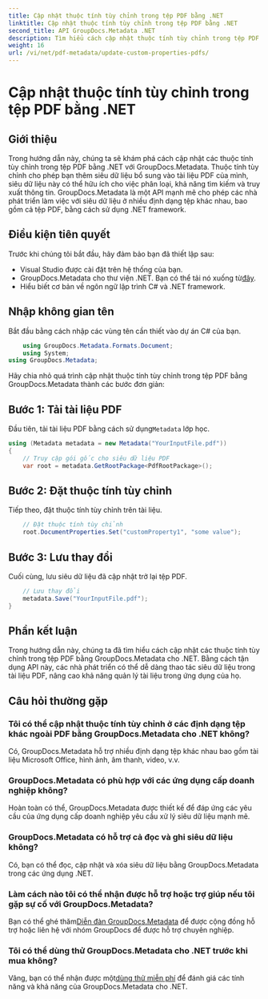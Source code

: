 ```yaml
---
title: Cập nhật thuộc tính tùy chỉnh trong tệp PDF bằng .NET
linktitle: Cập nhật thuộc tính tùy chỉnh trong tệp PDF bằng .NET
second_title: API GroupDocs.Metadata .NET
description: Tìm hiểu cách cập nhật thuộc tính tùy chỉnh trong tệp PDF bằng .NET với GroupDocs.Metadata. Các bước đơn giản để thao tác siêu dữ liệu PDF một cách hiệu quả.
weight: 16
url: /vi/net/pdf-metadata/update-custom-properties-pdfs/
---
```


# Cập nhật thuộc tính tùy chỉnh trong tệp PDF bằng .NET

## Giới thiệu
Trong hướng dẫn này, chúng ta sẽ khám phá cách cập nhật các thuộc tính tùy chỉnh trong tệp PDF bằng .NET với GroupDocs.Metadata. Thuộc tính tùy chỉnh cho phép bạn thêm siêu dữ liệu bổ sung vào tài liệu PDF của mình, siêu dữ liệu này có thể hữu ích cho việc phân loại, khả năng tìm kiếm và truy xuất thông tin. GroupDocs.Metadata là một API mạnh mẽ cho phép các nhà phát triển làm việc với siêu dữ liệu ở nhiều định dạng tệp khác nhau, bao gồm cả tệp PDF, bằng cách sử dụng .NET framework.
## Điều kiện tiên quyết
Trước khi chúng tôi bắt đầu, hãy đảm bảo bạn đã thiết lập sau:
- Visual Studio được cài đặt trên hệ thống của bạn.
-  GroupDocs.Metadata cho thư viện .NET. Bạn có thể tải nó xuống từ[đây](https://releases.groupdocs.com/metadata/net/).
- Hiểu biết cơ bản về ngôn ngữ lập trình C# và .NET framework.

## Nhập không gian tên
Bắt đầu bằng cách nhập các vùng tên cần thiết vào dự án C# của bạn.
```csharp
    using GroupDocs.Metadata.Formats.Document;
    using System;
using GroupDocs.Metadata;
```

Hãy chia nhỏ quá trình cập nhật thuộc tính tùy chỉnh trong tệp PDF bằng GroupDocs.Metadata thành các bước đơn giản:
## Bước 1: Tải tài liệu PDF
 Đầu tiên, tải tài liệu PDF bằng cách sử dụng`Metadata` lớp học.
```csharp
using (Metadata metadata = new Metadata("YourInputFile.pdf"))
{
    // Truy cập gói gốc cho siêu dữ liệu PDF
    var root = metadata.GetRootPackage<PdfRootPackage>();
```
## Bước 2: Đặt thuộc tính tùy chỉnh
Tiếp theo, đặt thuộc tính tùy chỉnh trên tài liệu.
```csharp
    // Đặt thuộc tính tùy chỉnh
    root.DocumentProperties.Set("customProperty1", "some value");
```
## Bước 3: Lưu thay đổi
Cuối cùng, lưu siêu dữ liệu đã cập nhật trở lại tệp PDF.
```csharp
    // Lưu thay đổi
    metadata.Save("YourInputFile.pdf");
}
```

## Phần kết luận
Trong hướng dẫn này, chúng ta đã tìm hiểu cách cập nhật các thuộc tính tùy chỉnh trong tệp PDF bằng GroupDocs.Metadata cho .NET. Bằng cách tận dụng API này, các nhà phát triển có thể dễ dàng thao tác siêu dữ liệu trong tài liệu PDF, nâng cao khả năng quản lý tài liệu trong ứng dụng của họ.

## Câu hỏi thường gặp
### Tôi có thể cập nhật thuộc tính tùy chỉnh ở các định dạng tệp khác ngoài PDF bằng GroupDocs.Metadata cho .NET không?
Có, GroupDocs.Metadata hỗ trợ nhiều định dạng tệp khác nhau bao gồm tài liệu Microsoft Office, hình ảnh, âm thanh, video, v.v.
### GroupDocs.Metadata có phù hợp với các ứng dụng cấp doanh nghiệp không?
Hoàn toàn có thể, GroupDocs.Metadata được thiết kế để đáp ứng các yêu cầu của ứng dụng cấp doanh nghiệp yêu cầu xử lý siêu dữ liệu mạnh mẽ.
### GroupDocs.Metadata có hỗ trợ cả đọc và ghi siêu dữ liệu không?
Có, bạn có thể đọc, cập nhật và xóa siêu dữ liệu bằng GroupDocs.Metadata trong các ứng dụng .NET.
### Làm cách nào tôi có thể nhận được hỗ trợ hoặc trợ giúp nếu tôi gặp sự cố với GroupDocs.Metadata?
 Bạn có thể ghé thăm[Diễn đàn GroupDocs.Metadata](https://forum.groupdocs.com/c/metadata/14) để được cộng đồng hỗ trợ hoặc liên hệ với nhóm GroupDocs để được hỗ trợ chuyên nghiệp.
### Tôi có thể dùng thử GroupDocs.Metadata cho .NET trước khi mua không?
 Vâng, bạn có thể nhận được một[dùng thử miễn phí](https://releases.groupdocs.com/) để đánh giá các tính năng và khả năng của GroupDocs.Metadata cho .NET.